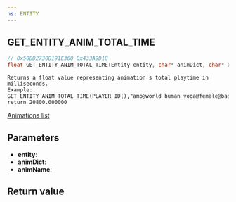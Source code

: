 ```yaml
---
ns: ENTITY
---
```

## GET_ENTITY_ANIM_TOTAL_TIME

```c
// 0x50BD2730B191E360 0x433A9D18
float GET_ENTITY_ANIM_TOTAL_TIME(Entity entity, char* animDict, char* animName);
```

```
Returns a float value representing animation's total playtime in milliseconds.  
Example:  
GET_ENTITY_ANIM_TOTAL_TIME(PLAYER_ID(),"amb@world_human_yoga@female@base","base_b")   
return 20800.000000  
```

[Animations list](https://alexguirre.github.io/animations-list/)

## Parameters
* **entity**: 
* **animDict**: 
* **animName**: 

## Return value
